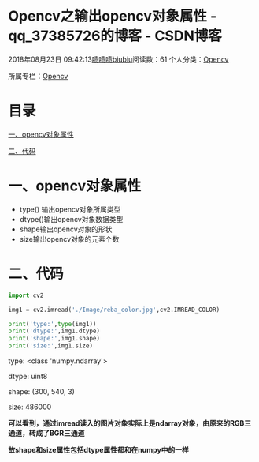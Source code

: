 # Opencv之输出opencv对象属性 - qq_37385726的博客 - CSDN博客





2018年08月23日 09:42:13[啧啧啧biubiu](https://me.csdn.net/qq_37385726)阅读数：61
个人分类：[Opencv](https://blog.csdn.net/qq_37385726/article/category/7962192)

所属专栏：[Opencv](https://blog.csdn.net/column/details/26515.html)









# **目录**

[一、opencv对象属性](#%E4%B8%80%E3%80%81opencv%E5%AF%B9%E8%B1%A1%E5%B1%9E%E6%80%A7)

[二、代码](#%E4%BA%8C%E3%80%81%E4%BB%A3%E7%A0%81)



# 一、opencv对象属性
- type() 输出opencv对象所属类型
- dtype()输出opencv对象数据类型
- shape输出opencv对象的形状
- size输出opencv对象的元素个数



# 二、代码

```python
import cv2

img1 = cv2.imread('./Image/reba_color.jpg',cv2.IMREAD_COLOR)

print('type:',type(img1))
print('dtype:',img1.dtype)
print('shape:',img1.shape)
print('size:',img1.size)
```

type: <class 'numpy.ndarray'>

dtype: uint8

shape: (300, 540, 3)

size: 486000 

> 
**可以看到，通过imread读入的图片对象实际上是ndarray对象，由原来的RGB三通道，转成了BGR三通道**

**故shape和size属性包括dtype属性都和在numpy中的一样**




